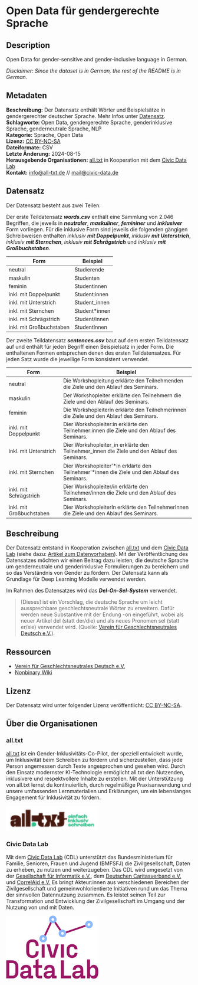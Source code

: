 # Open Data für gendergerechte Sprache

## Description
Open Data for gender-sensitive and gender-inclusive language in German.  
  
*Disclaimer: Since the dataset is in German, the rest of the README is in German.*

## Metadaten
**Beschreibung:** Der Datensatz enthält Wörter und Beispielsätze in gendergerechter deutscher Sprache. Mehr Infos unter [Datensatz](https://github.com/NevenaNik/gender-sensitive-language/tree/main?tab=readme-ov-file#datensatz).  
**Schlagworte:** Open Data, gendergerechte Sprache, genderinklusive Sprache, genderneutrale Sprache, NLP  
**Kategorie:** Sprache, Open Data  
**Lizenz:** [CC BY-NC-SA](https://creativecommons.org/licenses/by-nc-sa/4.0/)  
**Dateiformate:** CSV  
**Letzte Änderung:** 2024-08-15  
**Herausgebende Organisationen:** [all.txt](https://www.all-txt.de) in Kooperation mit dem [Civic Data Lab](https://civic-data.de)  
**Kontakt:** [info@all-txt.de](info@all-txt.de) // [mail@civic-data.de](mail@civic-data.de)  

## Datensatz
Der Datensatz besteht aus zwei Teilen.  
  
Der erste Teildatensatz ***words.csv*** enthält eine Sammlung von 2.046 Begriffen, die jeweils in ***neutraler***, ***maskuliner***, ***femininer*** und ***inklusiver*** Form vorliegen. Für die inklusive Form sind jeweils die folgenden gängigen Schreibweisen enthalten *inklusiv* ***mit Doppelpunkt***, *inklusiv* ***mit Unterstrich***, *inklusiv* ***mit Sternchen***, *inklusiv* ***mit Schrägstrich*** und *inklusiv* ***mit Großbuchstaben***.  

| Form | Beispiel |
| ----------- | ----------- |
| neutral | Studierende |
| maskulin | Studenten |
| feminin | Studentinnen |
| inkl. mit Doppelpunkt | Student:innen |
| inkl. mit Unterstrich | Student_innen |
| inkl. mit Sternchen | Student*innen |
| inkl. mit Schrägstrich | Student/innen |
| inkl. mit Großbuchstaben | StudentInnen |
  
  
Der zweite Teildatensatz ***sentences.csv*** baut auf dem ersten Teildatensatz auf und enthält für jeden Begriff einen Beispielsatz in jeder Form. Die enthaltenen Formen entsprechen denen des ersten Teildatensatzes. Für jeden Satz wurde die jeweilige Form konsistent verwendet.

| Form | Beispiel |
| ----------- | ----------- |
| neutral | Die Workshopleitung erklärte den Teilnehmenden die Ziele und den Ablauf des Seminars. |
| maskulin | Der Workshopleiter erklärte den Teilnehmern die Ziele und den Ablauf des Seminars. |
| feminin | Die Workshopleiterin erklärte den Teilnehmerinnen die Ziele und den Ablauf des Seminars. |
| inkl. mit Doppelpunkt | Dier Workshopleiter:in erklärte den Teilnehmer:innen die Ziele und den Ablauf des Seminars. |
| inkl. mit Unterstrich | Dier Workshopleiter_in erklärte den Teilnehmer_innen die Ziele und den Ablauf des Seminars. |
| inkl. mit Sternchen | Dier Workshopleiter'*in erklärte den Teilnehmer'*innen die Ziele und den Ablauf des Seminars. |
| inkl. mit Schrägstrich | Dier Workshopleiter/in erklärte den Teilnehmer/innen die Ziele und den Ablauf des Seminars. |
| inkl. mit Großbuchstaben | Dier WorkshopleiterIn erklärte den TeilnehmerInnen die Ziele und den Ablauf des Seminars. |

## Beschreibung
Der Datensatz entstand in Kooperation zwischen [all.txt](https://www.all-txt.de) und dem [Civic Data Lab](https://civic-data.de) (siehe dazu: [Artikel zum Datenvorhaben](https://civic-data.de/all-txt/)). Mit der Veröffentlichung des Datensatzes möchten wir einen Beitrag dazu leisten, die deutsche Sprache um genderneutrale und genderinklusive Formulierungen zu bereichern und so das Verständnis von Gender zu fördern. Der Datensatz kann als Grundlage für Deep Learning Modelle verwendet werden.  
  
Im Rahmen des Datensatzes wird das ***Del-On-Sel-System*** verwendet. 
> [Dieses] ist ein Vorschlag, die deutsche Sprache um leicht aussprechbare geschlechtsneutrale Wörter zu erweitern. Dafür werden neue Substantive mit der Endung -on eingeführt, wobei als neuer Artikel del (statt der/die) und als neues Pronomen sel (statt er/sie) verwendet wird. (Quelle: [Verein für Geschlechtsneutrales Deutsch e.V.](https://geschlechtsneutral.net)).

## Ressourcen
- [Verein für Geschlechtsneutrales Deutsch e.V.](https://geschlechtsneutral.net)
- [Nonbinary Wiki](https://nonbinary.wiki/wiki/Main_Page)

## Lizenz
Der Datensatz wird unter folgender Lizenz veröffentlicht: [CC BY-NC-SA](https://creativecommons.org/licenses/by-nc-sa/4.0/).

## Über die Organisationen
### all.txt
[all.txt](https://www.all-txt.de) ist ein Gender-Inklusivitäts-Co-Pilot, der speziell entwickelt wurde, um Inklusivität beim Schreiben zu fördern und sicherzustellen, dass jede Person angemessen durch Texte angesprochen und gesehen wird. Durch den Einsatz modernster KI-Technologie ermöglicht all.txt den Nutzenden, inklusivere und respektvollere Inhalte zu erstellen. Mit der Unterstützung von all.txt lernst du kontinuierlich, durch regelmäßige Praxisanwendung und unsere umfassenden Lernmaterialien und Erklärungen, um ein lebenslanges Engagement für Inklusivität zu fördern.
  
<img src="./logos/all-text-logo-with-slogan-original.png" width="250">

### Civic Data Lab
Mit dem [Civic Data Lab](https://civic-data.de) (CDL) unterstützt das Bundesministerium für Familie, Senioren, Frauen und Jugend (BMFSFJ) die Zivilgesellschaft, Daten zu erheben, zu nutzen und weiterzugeben. 
Das CDL wird umgesetzt von der [Gesellschaft für Informatik e.V.](https://gi.de), dem [Deutschen Caritasverband e.V.](https://www.caritas.de) und [CorrelAid e.V.](https://www.correlaid.org) Es bringt Akteur:innen aus verschiedenen Bereichen der Zivilgesellschaft und gemeinwohlorientierte Initiativen rund um das Thema der sinnvollen Datennutzung zusammen. Es leistet seinen Teil zur Transformation und Entwicklung der Zivilgesellschaft im Umgang und der Nutzung von und mit Daten.
  
<img src="./logos/Logo_CivicDataLab_RGB.png" width="250">



